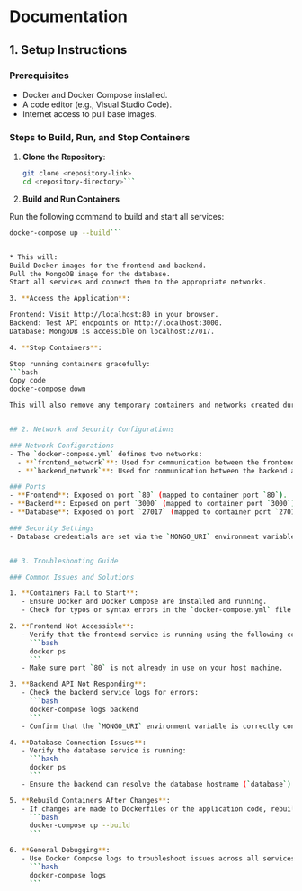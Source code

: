 # Documentation

## 1. Setup Instructions

### Prerequisites
- Docker and Docker Compose installed.
- A code editor (e.g., Visual Studio Code).
- Internet access to pull base images.

### Steps to Build, Run, and Stop Containers

1. **Clone the Repository**:
   ```bash
   git clone <repository-link>
   cd <repository-directory>```
2. **Build and Run Containers**

Run the following command to build and start all services:

```bash
docker-compose up --build```


* This will:
Build Docker images for the frontend and backend.
Pull the MongoDB image for the database.
Start all services and connect them to the appropriate networks.

3. **Access the Application**:

Frontend: Visit http://localhost:80 in your browser.
Backend: Test API endpoints on http://localhost:3000.
Database: MongoDB is accessible on localhost:27017.

4. **Stop Containers**:

Stop running containers gracefully:
```bash
Copy code
docker-compose down

This will also remove any temporary containers and networks created during the session.


## 2. Network and Security Configurations

### Network Configurations
- The `docker-compose.yml` defines two networks:
  - **`frontend_network`**: Used for communication between the frontend and backend.
  - **`backend_network`**: Used for communication between the backend and database.

### Ports
- **Frontend**: Exposed on port `80` (mapped to container port `80`).
- **Backend**: Exposed on port `3000` (mapped to container port `3000`).
- **Database**: Exposed on port `27017` (mapped to container port `27017`).

### Security Settings
- Database credentials are set via the `MONGO_URI` environment variable in the backend service.


## 3. Troubleshooting Guide

### Common Issues and Solutions

1. **Containers Fail to Start**:
   - Ensure Docker and Docker Compose are installed and running.
   - Check for typos or syntax errors in the `docker-compose.yml` file.

2. **Frontend Not Accessible**:
   - Verify that the frontend service is running using the following command:
     ```bash
     docker ps
     ```
   - Make sure port `80` is not already in use on your host machine.

3. **Backend API Not Responding**:
   - Check the backend service logs for errors:
     ```bash
     docker-compose logs backend
     ```
   - Confirm that the `MONGO_URI` environment variable is correctly configured in the backend service.

4. **Database Connection Issues**:
   - Verify the database service is running:
     ```bash
     docker ps
     ```
   - Ensure the backend can resolve the database hostname (`database`) in the Docker network.

5. **Rebuild Containers After Changes**:
   - If changes are made to Dockerfiles or the application code, rebuild the containers:
     ```bash
     docker-compose up --build
     ```

6. **General Debugging**:
   - Use Docker Compose logs to troubleshoot issues across all services:
     ```bash
     docker-compose logs
     ```

